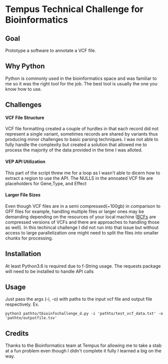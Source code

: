 # Tempus Technical Challenge for Bioinformatics
## Goal
Prototype a software to annotate a VCF file.

## Why Python
Python is commonly used in the bioinformatics space and was familiar to me so it was the right tool for the job. The best tool is usually the one you know how to use.

## Challenges
#### VCF File Structure
VCF file formatting created a couple of hurdles in that each record did not represent a single variant, sometimes records are shared by variants thus producing minor challenges to basic parsing techniques. I was not able to fully handle the complexity but created a solution that allowed me to process the majority of the data provided in the time I was alloted. 

#### VEP API Utilization
This part of the script threw me for a loop as I wasn't able to dicern how to extract a region to use the API. The NULLS in the annoated VCF file are placeholders for Gene,Type, and Effect

#### Larger File Sizes
Even though VCF files are in a semi compressed(~100gb) in comparison to GFF files for example, handling multiple files or larger ones may be demanding depending on the resources of your local machine ([BCFs](https://samtools.github.io/bcftools/howtos/index.html) are compressed versions of VCFs and there are approaches to handling those as well). In this techincal challenge I did not run into that issue but without access to large parallelization one might need to split the files into smaller chunks for processing.

## Installation
At least Python3.6 is required due to f-String usage.
The requests package will need to be installed to handle API calls

## Usage
Just pass the args (-i, -o) with paths to the input vcf file and output file respectively.
Ex.
```
python3 pathto/tbioinfochallenge_d.py -i 'pathto/test_vcf_data.txt' -o 'pathto/outputfile.tsv'
```

## Credits
Thanks to the Bioinformatics team at Tempus for allowing me to take a stab at a fun problem even though I didn't complete it fully I learned a big on the way.
